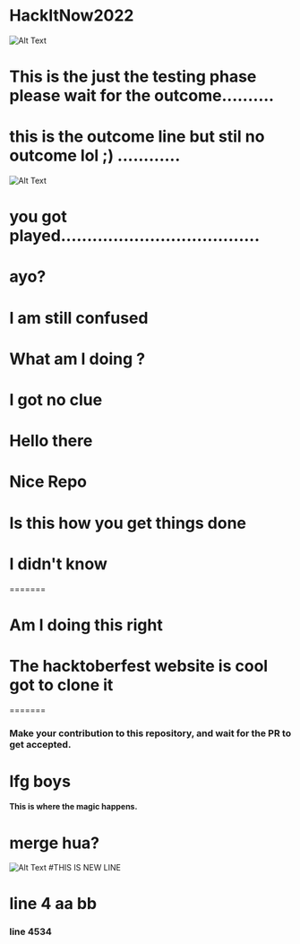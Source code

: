 # HackItNow2022
![Alt Text](https://media.giphy.com/media/xTiIzJSKB4l7xTouE8/giphy.gif)

# This is the just the testing phase please wait for the outcome..........
# this is the outcome line but stil no outcome lol ;) ............
![Alt Text](https://media.giphy.com/media/MgcE5n2MDfwiI/giphy.gif)
# you got played......................................

# ayo?
# I am still confused


# What am I doing ?
# I got no clue
# Hello there
# Nice Repo
# Is this how you get things done
# I didn't know
=======
# Am I doing this right
# The hacktoberfest website is cool got to clone it
=======
### Make your contribution to this repository, and wait for the PR to get accepted.
# lfg boys

#### This is where the magic happens.
# merge hua?
![Alt Text](https://media.giphy.com/media/115BJle6N2Av0A/giphy.gif)
#THIS IS NEW LINE
# line 4 aa bb
### line 4534
